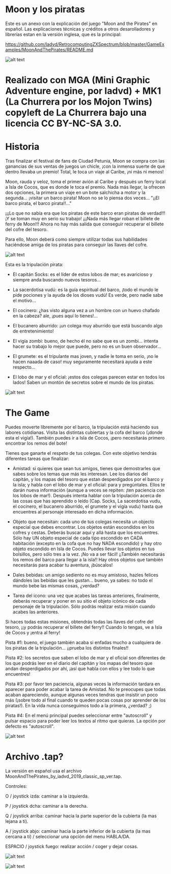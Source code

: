 # Moon y los piratas

Este es un anexo con la explicación del juego "Moon and the Pirates" en español. Las explicaciones técnicas y créditos a otros desarolladores y librerías estan en la versión inglesa, que es la principal:

https://github.com/Iadvd/RetrocomputingZXSpectrum/blob/master/GameExamples/MoonAndThePirates/README.md

![alt text](https://github.com/Iadvd/RetrocomputingZXSpectrum/blob/master/GameExamples/MoonAndThePirates/MATP1s.png)

# Realizado con MGA (Mini Graphic Adventure engine, por Iadvd) + MK1 (La Churrera por los Mojon Twins) copyleft de La Churrera bajo una licencia CC BY-NC-SA 3.0.

# Historia

Tras finalizar el festival de fans de Ciudad Petunia, Moon se compra con las ganancias de sus ventas de juegos un chicle, ¡con la inmensa suerte de que dentro llevaba un premio! Total, le toca un viaje al Caribe, ¡ni más ni menos!

Moon, rauda y veloz, toma el primer avión al Caribe y después un ferry local a Isla de Cocos, que es donde le toca el premio. Nada más llegar, la ofrecen dos opciones, la primera un viaje en un bote salchicha a motor y la segunda... ¡visitar un barco pirata! Moon no se lo piensa dos veces... "¡¡El barco pirata, el barco pirata!!..."

¡¡¡Lo que no sabía era que los piratas de este barco eran piratas de verdad!!! ¡Y se toman muy en serio su trabajo! ¡¡¡Nada más llegar roban el billete de ferry de Moon!!! Ahora no hay más salida que conseguir recuperar el billete del cofre del tesoro. 

Para ello, Moon deberá como siempre utilizar todas sus habilidades haciéndose amiga de los piratas para conseguir las llaves del cofre.

![alt text](https://github.com/Iadvd/RetrocomputingZXSpectrum/blob/master/GameExamples/MoonAndThePirates/MATP2s.png)

Esta es la tripulación pirata:

- El capitán Socks: es el líder de estos lobos de mar; es avaricioso y siempre anda buscando nuevos tesoros...

- La sacerdotisa vudú: es la guía espiritual del barco, ¡todo el mundo le pide pociones y la ayuda de los dioses vudú! Es verde, pero nadie sabe el motivo...

- El cocinero: ¿has visto alguna vez a un hombre con un huevo chafado en la cabeza? ale, ¡pues aquí lo tienes!...

- El bucanero aburrido: ¡un colega muy aburrido que está buscando algo de entretenimiento!

- El vigía zombi: bueno, de hecho él no sabe que es un zombi... intenta hacer su trabajo lo mejor que puede, pero no es un buen observador...

- El grumete: es el tripulante mas joven, y nadie le toma en serio, ¡no le hacen naaada de caso! muy seguramente necesitará ayuda a este respecto...

- El lobo de mar y el oficial: ¡estos dos colegas parecen estar en todos los lados! Saben un montón de secretos sobre el mundo de los piratas.

![alt text](https://github.com/Iadvd/RetrocomputingZXSpectrum/blob/master/GameExamples/MoonAndThePirates/MATP3s.png)

# The Game

Puedes moverte líbremente por el barco, la tripulación está haciendo sus labores cotidianas. Visita las distintas cubiertas y la cofa del barco (¡donde esta el vigía!). También puedes ir a Isla de Cocos, ¡pero necesitarás primero encontrar los remos del bote! 
 
Tienes que ganarte el respeto de tus colegas. Con este objetivo tendrás diferentes tareas que finalizar:

- Amistad: si quieres que sean tus amigos, tienes que demostrarles que sabes sobre los temas que más les interesan. Lee los diarios del capitán, y los mapas del tesoro que estan desperdigados por el barco y la isla; y habla con el lobo de mar y el oficial: para y pregúntales. Ellos te darán nueva información (aunque a veces se repiten: ¡ten paciencia con los lobos de mar!). Después intenta hablar con la tripulación acerca de las cosas que has aprendido o leído (Cap. Socks, La sacerdotisa vudu, el cocinero, el bucanero aburrido, el grumete y el vigía vudu) hasta que encuentres al personaje interesado en dicha información.

- Objeto que necesitan: cada uno de tus colegas necesita un objecto especial que debes encontrar. Los objetos están escondidos en los cofres y cestas. Deberás buscar aquí y allá hasta que los encuentres. Sólo hay UN objeto especial de cada tipo escondido en CADA habitación (excepto en la cofa que no hay NADA escondido) y hay otro objeto escondido en Isla de Cocos. Puedes llevar los objetos en tus bolsillos, pero sólo tres a la vez. ¡No va a ser fácil! ¡¡También necesitarás los remos del barco para llegar a la isla!! Hay otros objetos que también necesitarás para acabar tu aventura, ¡búscalos!

- Dales bebidas: un amigo sediento no es muy amistoso, hazles felices dándoles las bebidas que les gustan... bueno, ya sabes: no todo el mundo bebe las mismas cosas, ¿verdad?

- Tarea del icono: una vez que acabes las tareas anteriores, finalmente, deberás recuperar y poner en su sitio el objeto icónico de cada personaje de la tripulación. Sólo podrás realizar esta misión cuando acabes las anteriores.

Si haces todas estas misiones, obtendrás todas las llaves del cofre del tesoro, ¡¡y podrás recuperar el billete del ferry!! Cuando lo tengas, ve a Isla de Cocos y ¡entra al ferry!

Pista #1: bueno, el juego también acaba si enfadas mucho a cualquiera de los piratas de la tripulación... ¡¡prueba los distintos finales!!

Pista #2: los secretos que saben el lobo de mar y el oficial son diferentes de los que podrás leer en el diario del capitán y los mapas del tesoro que andan desperdigados por ahí, ¡así que habla con ellos y lee todo lo que encuentres!

Pista #3: por favor ten paciencia, algunas veces la información tardara en aparecer para poder acabar la tarea de Amistad. No te preocupes que todas acaban apareciendo, aunque algunas veces tendras que insistir un poco más (¡sobre todo al final cuando te queden pocas cosas por aprender de los piratas!). En la vida nunca conseguimos todo a la primera, ¿verdad? ;)

Pista #4: En el menú principal puedes seleccionar entre "autoscroll" y pulsar espacio para poder leer los textos al ritmo que quieras. La opción por defecto es "autoscroll".

![alt text](https://github.com/Iadvd/RetrocomputingZXSpectrum/blob/master/GameExamples/MoonAndThePirates/MATP4s.png)

# Archivo .tap?

La versión en español usa el archivo MoonAndThePirates_by_iadvd_2019_classic_sp_ver.tap.

Controles:

O / joystick izda: caminar a la izquierda.

P / joystick dcha: caminar a la derecha.
	  
Q / joystick arriba: caminar hacia la parte superior de la cubierta (la mas lejana a ti).

A / joystick abjo: caminar hacia la parte inferior de la cubierta (la mas cercana a ti) / seleccionar una opción del menu HABLA/DA.
	  
ESPACIO / joystick fuego: realizar acción / coger y dejar cosas.

![alt text](https://github.com/Iadvd/RetrocomputingZXSpectrum/blob/master/GameExamples/MoonAndThePirates/MATP5s.png)

![alt text](https://github.com/Iadvd/RetrocomputingZXSpectrum/blob/master/GameExamples/MoonAndThePirates/MATP6s.png)
